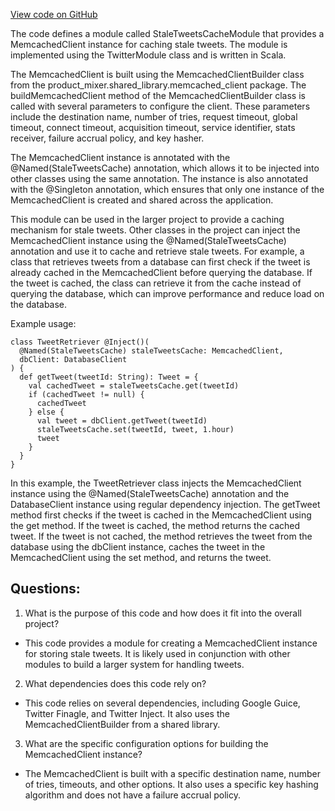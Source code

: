 [View code on GitHub](https://github.com/misbahsy/the-algorithm/home-mixer/server/src/main/scala/com/twitter/home_mixer/module/StaleTweetsCacheModule.scala)

The code defines a module called StaleTweetsCacheModule that provides a MemcachedClient instance for caching stale tweets. The module is implemented using the TwitterModule class and is written in Scala. 

The MemcachedClient is built using the MemcachedClientBuilder class from the product_mixer.shared_library.memcached_client package. The buildMemcachedClient method of the MemcachedClientBuilder class is called with several parameters to configure the client. These parameters include the destination name, number of tries, request timeout, global timeout, connect timeout, acquisition timeout, service identifier, stats receiver, failure accrual policy, and key hasher. 

The MemcachedClient instance is annotated with the @Named(StaleTweetsCache) annotation, which allows it to be injected into other classes using the same annotation. The instance is also annotated with the @Singleton annotation, which ensures that only one instance of the MemcachedClient is created and shared across the application. 

This module can be used in the larger project to provide a caching mechanism for stale tweets. Other classes in the project can inject the MemcachedClient instance using the @Named(StaleTweetsCache) annotation and use it to cache and retrieve stale tweets. For example, a class that retrieves tweets from a database can first check if the tweet is already cached in the MemcachedClient before querying the database. If the tweet is cached, the class can retrieve it from the cache instead of querying the database, which can improve performance and reduce load on the database. 

Example usage:

```
class TweetRetriever @Inject()(
  @Named(StaleTweetsCache) staleTweetsCache: MemcachedClient,
  dbClient: DatabaseClient
) {
  def getTweet(tweetId: String): Tweet = {
    val cachedTweet = staleTweetsCache.get(tweetId)
    if (cachedTweet != null) {
      cachedTweet
    } else {
      val tweet = dbClient.getTweet(tweetId)
      staleTweetsCache.set(tweetId, tweet, 1.hour)
      tweet
    }
  }
}
```

In this example, the TweetRetriever class injects the MemcachedClient instance using the @Named(StaleTweetsCache) annotation and the DatabaseClient instance using regular dependency injection. The getTweet method first checks if the tweet is cached in the MemcachedClient using the get method. If the tweet is cached, the method returns the cached tweet. If the tweet is not cached, the method retrieves the tweet from the database using the dbClient instance, caches the tweet in the MemcachedClient using the set method, and returns the tweet.
## Questions: 
 1. What is the purpose of this code and how does it fit into the overall project?
- This code provides a module for creating a MemcachedClient instance for storing stale tweets. It is likely used in conjunction with other modules to build a larger system for handling tweets.

2. What dependencies does this code rely on?
- This code relies on several dependencies, including Google Guice, Twitter Finagle, and Twitter Inject. It also uses the MemcachedClientBuilder from a shared library.

3. What are the specific configuration options for building the MemcachedClient instance?
- The MemcachedClient is built with a specific destination name, number of tries, timeouts, and other options. It also uses a specific key hashing algorithm and does not have a failure accrual policy.